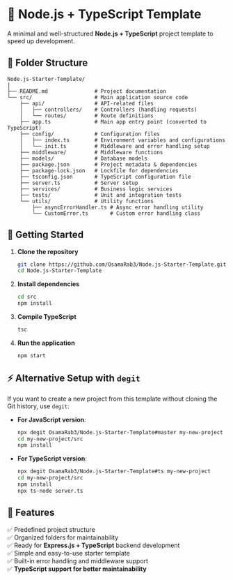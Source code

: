 
# 🚀 Node.js + TypeScript  Template

A minimal and well-structured **Node.js + TypeScript** project template to speed up development.

## 📁 Folder Structure

```
Node.js-Starter-Template/
|
├── README.md               # Project documentation
└── src/                    # Main application source code
    ├── api/                # API-related files
    │   ├── controllers/    # Controllers (handling requests)
    │   └── routes/         # Route definitions
    ├── app.ts              # Main app entry point (converted to TypeScript)
    ├── config/             # Configuration files
    │   ├── index.ts        # Environment variables and configurations
    │   └── init.ts         # Middleware and error handling setup
    ├── middleware/         # Middleware functions
    ├── models/             # Database models
    ├── package.json        # Project metadata & dependencies
    ├── package-lock.json   # Lockfile for dependencies
    ├── tsconfig.json       # TypeScript configuration file
    ├── server.ts           # Server setup
    ├── services/           # Business logic services
    ├── tests/              # Unit and integration tests
    └── utils/              # Utility functions
        ├── asyncErrorHandler.ts # Async error handling utility
        └── CustomError.ts       # Custom error handling class
```

## 🚀 Getting Started

1. **Clone the repository**
   ```bash
   git clone https://github.com/OsamaRab3/Node.js-Starter-Template.git
   cd Node.js-Starter-Template
   ```

2. **Install dependencies**
   ```bash
   cd src
   npm install
   ```

3. **Compile TypeScript**
   ```bash
   tsc 
   ```

4. **Run the application**
   ```bash
   npm start
   ```

## ⚡ Alternative Setup with `degit`

If you want to create a new project from this template without cloning the Git history, use `degit`:

- **For JavaScript version**:
  ```bash
  npx degit OsamaRab3/Node.js-Starter-Template#master my-new-project
  cd my-new-project/src
  npm install
  ```

- **For TypeScript version**:
  ```bash
  npx degit OsamaRab3/Node.js-Starter-Template#ts my-new-project
  cd my-new-project/src
  npm install
  npx ts-node server.ts
  ```

## 📌 Features

✅ Predefined project structure  
✅ Organized folders for maintainability  
✅ Ready for **Express.js + TypeScript** backend development  
✅ Simple and easy-to-use starter template  
✅ Built-in error handling and middleware support  
✅ **TypeScript support for better maintainability**  

